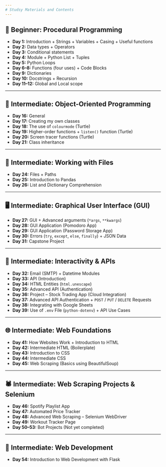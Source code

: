 ```yaml
---
# Studsy Materials and Contents 
---
```

## 🧠 Beginner: Procedural Programming

- **Day 1:** Introduction + Strings + Variables + Casing + Useful functions  
- **Day 2:** Data types + Operators  
- **Day 3:** Conditional statements  
- **Day 4:** Module + Python List + Tuples  
- **Day 5:** Python Loops  
- **Day 6–8:** Functions (four uses) + Code Blocks  
- **Day 9:** Dictionaries  
- **Day 10:** Docstrings + Recursion  
- **Day 11–12:** Global and Local scope  

---

## 🧱 Intermediate: Object-Oriented Programming

- **Day 16:** General  
- **Day 17:** Creating my own classes  
- **Day 18:** The use of `colourmode` (Turtle)  
- **Day 19:** Higher-order functions + `listen()` function (Turtle)  
- **Day 20:** Screen tracer functions (Turtle)  
- **Day 21:** Class inheritance  

---

## 📁 Intermediate: Working with Files

- **Day 24:** Files + Paths  
- **Day 25:** Introduction to Pandas  
- **Day 26:** List and Dictionary Comprehension  

---

## 🖥️ Intermediate: Graphical User Interface (GUI)

- **Day 27:** GUI + Advanced arguments (`*args`, `**kwargs`)  
- **Day 28:** GUI Application (Pomodoro App)  
- **Day 29:** GUI Application (Password Storage App)  
- **Day 30:** Errors (`try`, `except`, `else`, `finally`) + JSON Data  
- **Day 31:** Capstone Project  

---

## 🔄 Intermediate: Interactivity & APIs

- **Day 32:** Email (SMTP) + Datetime Modules  
- **Day 33:** API (Introduction)  
- **Day 34:** HTML Entities (`html.unescape`)  
- **Day 35:** Advanced API (Authentication)  
- **Day 36:** Project – Stock Trading App (Cloud Integration)  
- **Day 37:** Advanced API Authentication + `POST` / `PUT` / `DELETE` Requests  
- **Day 38:** Integrating with Google Sheets  
- **Day 39:** Use of `.env` File (`python-dotenv`) + API Use Cases  

---

## 🌐 Intermediate: Web Foundations

- **Day 41:** How Websites Work + Introduction to HTML  
- **Day 42:** Intermediate HTML (Boilerplate)  
- **Day 43:** Introduction to CSS  
- **Day 44:** Intermediate CSS  
- **Day 45:** Web Scraping (Basics using BeautifulSoup)  

---

## 🕷️ Intermediate: Web Scraping Projects & Selenium

- **Day 46:** Spotify Playlist App  
- **Day 47:** Automated Price Tracker  
- **Day 48:** Advanced Web Scraping – Selenium WebDriver  
- **Day 49:** Workout Tracker Page  
- **Day 50–53:** Bot Projects (Not yet completed)  

---

## 🧪 Intermediate: Web Development

- **Day 54:** Introduction to Web Development with Flask  
